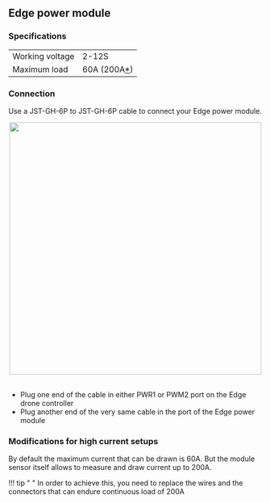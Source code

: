 ## Edge power module

### Specifications

| | |
|:-|:-|
|Working voltage|2-12S|
|Maximum load| 60A (200A[*](power-module/#modifications-for-high-current-setups))|


### Connection

Use a JST-GH-6P to JST-GH-6P cable to connect your Edge power module.

<div style="text-align: center;"><img src="../../img/hardware/edge_power_module.png" style="width: 500px;"></div><br>

* Plug one end of the cable in either PWR1 or PWM2 port on the Edge drone controller
* Plug another end of the very same cable in the port of the Edge power module

### Modifications for high current setups

By default the maximum current that can be drawn is 60A. But the module sensor itself allows to measure and draw current up to 200A.

!!! tip " "
    In order to achieve this, you need to replace the wires and the connectors that can endure continuous load of 200A
